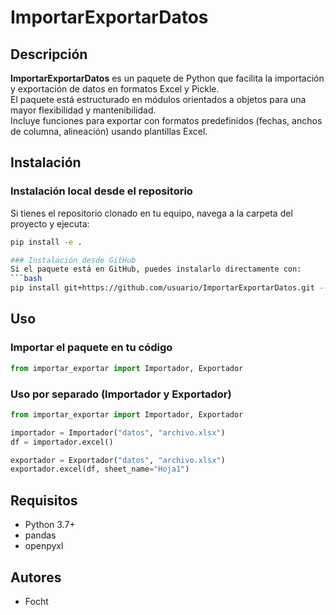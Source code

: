 # ImportarExportarDatos

## Descripción
**ImportarExportarDatos** es un paquete de Python que facilita la importación y exportación de datos en formatos Excel y Pickle.  
El paquete está estructurado en módulos orientados a objetos para una mayor flexibilidad y mantenibilidad.  
Incluye funciones para exportar con formatos predefinidos (fechas, anchos de columna, alineación) usando plantillas Excel.

## Instalación

### Instalación local desde el repositorio
Si tienes el repositorio clonado en tu equipo, navega a la carpeta del proyecto y ejecuta:
```bash
pip install -e .

### Instalación desde GitHub
Si el paquete está en GitHub, puedes instalarlo directamente con:
```bash
pip install git+https://github.com/usuario/ImportarExportarDatos.git --upgrade
```

## Uso

### Importar el paquete en tu código
```python
from importar_exportar import Importador, Exportador
```

### Uso por separado (Importador y Exportador)
```python
from importar_exportar import Importador, Exportador

importador = Importador("datos", "archivo.xlsx")
df = importador.excel()

exportador = Exportador("datos", "archivo.xlsx")
exportador.excel(df, sheet_name="Hoja1")
```

## Requisitos
- Python 3.7+
- pandas
- openpyxl

## Autores
- Focht

